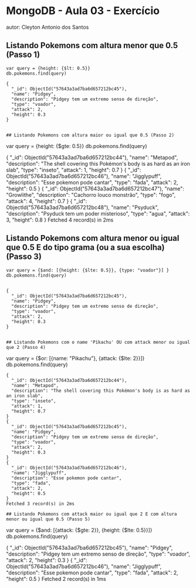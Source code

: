 # MongoDB - Aula 03 - Exercício
autor: Cleyton Antonio dos Santos

## Listando Pokemons com altura menor que 0.5 (Passo 1)
```
var query = {height: {$lt: 0.5}}
db.pokemons.find(query)

{
  "_id": ObjectId("57643a3ad7ba6d657212bc45"),
  "name": "Pidgey",
  "description": "Pidgey tem um extremo senso de direção",
  "type": "voador",
  "attack": 2,
  "height": 0.3
}


## Listando Pokemons com altura maior ou igual que 0.5 (Passo 2)
```
var query = {height: {$gte: 0.5}}
db.pokemons.find(query)

{
  "_id": ObjectId("57643a3ad7ba6d657212bc44"),
  "name": "Metapod",
  "description": "The shell covering this Pokémon's body is as hard as an iron slab",
  "type": "inseto",
  "attack": 1,
  "height": 0.7
}
{
  "_id": ObjectId("57643a3ad7ba6d657212bc46"),
  "name": "Jigglypuff",
  "description": "Esse pokemon pode cantar",
  "type": "fada",
  "attack": 2,
  "height": 0.5
}
{
  "_id": ObjectId("57643a3ad7ba6d657212bc47"),
  "name": "Growlithe",
  "description": "Cachorro louco monstrão",
  "type": "fogo",
  "attack": 4,
  "height": 0.7
}
{
  "_id": ObjectId("57643a3ad7ba6d657212bc48"),
  "name": "Psyduck",
  "description": "Psyduck tem um poder misterioso",
  "type": "agua",
  "attack": 3,
  "height": 0.8
}
Fetched 4 record(s) in 2ms


## Listando Pokemons com altura menor ou igual que 0.5 E do tipo grama (ou a sua escolha) (Passo 3)
```
var query = {$and: [{height: {$lte: 0.5}}, {type: "voador"}] }
db.pokemons.find(query)


{
  "_id": ObjectId("57643a3ad7ba6d657212bc45"),
  "name": "Pidgey",
  "description": "Pidgey tem um extremo senso de direção",
  "type": "voador",
  "attack": 2,
  "height": 0.3
}


## Listando Pokemons com o name 'Pìkachu' OU com attack menor ou igual que 2 (Passo 4)
```
var query = {$or: [{name: "Pikachu"}, {attack: {$lte: 2}}]}
db.pokemons.find(query)
```
{
  "_id": ObjectId("57643a3ad7ba6d657212bc44"),
  "name": "Metapod",
  "description": "The shell covering this Pokémon's body is as hard as an iron slab",
  "type": "inseto",
  "attack": 1,
  "height": 0.7
}
{
  "_id": ObjectId("57643a3ad7ba6d657212bc45"),
  "name": "Pidgey",
  "description": "Pidgey tem um extremo senso de direção",
  "type": "voador",
  "attack": 2,
  "height": 0.3
}
{
  "_id": ObjectId("57643a3ad7ba6d657212bc46"),
  "name": "Jigglypuff",
  "description": "Esse pokemon pode cantar",
  "type": "fada",
  "attack": 2,
  "height": 0.5
}
Fetched 3 record(s) in 2ms

## Listando Pokemons com attack maior ou igual que 2 E com altura menor ou igual que 0.5 (Passo 5)
```
var query = {$and: [{attack: {$gte: 2}}, {height: {$lte: 0.5}}]}
db.pokemons.find(query)

{
  "_id": ObjectId("57643a3ad7ba6d657212bc45"),
  "name": "Pidgey",
  "description": "Pidgey tem um extremo senso de direção",
  "type": "voador",
  "attack": 2,
  "height": 0.3
}
{
  "_id": ObjectId("57643a3ad7ba6d657212bc46"),
  "name": "Jigglypuff",
  "description": "Esse pokemon pode cantar",
  "type": "fada",
  "attack": 2,
  "height": 0.5
}
Fetched 2 record(s) in 1ms


```